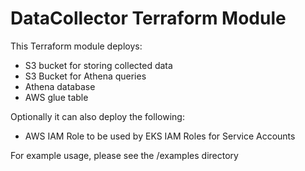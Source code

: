 # DataCollector Terraform Module

This Terraform module deploys:
 - S3 bucket for storing collected data
 - S3 Bucket for Athena queries
 - Athena database
 - AWS glue table

Optionally it can also deploy the following:
 - AWS IAM Role to be used by EKS IAM Roles for Service Accounts

For example usage, please see the /examples directory